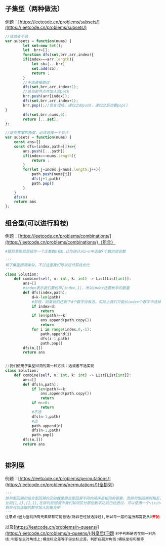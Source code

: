 ## 子集型（两种做法）
例题：[https://leetcode.cn/problems/subsets/](https://leetcode.cn/problems/subsets/)
```javascript
//选或者不选
var subsets = function(nums) {
        let set=new Set();
        let  brr=[];
        function dfs(set,brr,arr,index){
        if(index===arr.length){
            let sb=[...brr]
            set.add(sb);
            return ;
        }
        //不选直接跳过
        dfs(set,brr,arr,index+1);
        //选当前节点并加入到path
        brr.push(arr[index]); 
        dfs(set,brr,arr,index+1);
        brr.pop();//恢复现场，递归之前push，递归之后也要pop()
}
        dfs(set,brr,nums,0);
        return [...set];
};
```
```javascript
//站在答案的角度，必须选择一个节点
var subsets = function(nums) {
    const ans=[]
    const dfs=(index,path=[])=>{
        ans.push([...path])
        if(index===nums.length){
            return ;
        }
        for(let j=index;j<nums.length;j++){
            path.push(nums[j])
            dfs(j+1,path)
            path.pop()
        }
    }
    dfs(0)
    return ans
};
```
## 组合型(可以进行剪枝)
例题：[https://leetcode.cn/problems/combinations/](https://leetcode.cn/problems/combinations/)（组合）
```python
#题目意思就是给你一个正整数n和k,让你统计从1~n中选取k个数的组合数

'''
和子集型回溯类似，不过这里我们可以进行剪枝优化
'''
class Solution:
    def combine(self, n: int, k: int) -> List[List[int]]:
        ans=[]
        #index表示我们要枚举[index,1]，所以index还要枚举的数量
        def dfs(index,path):
            d=k-len(path)
            #剪枝，如果我们还剩下d个数字没有选，实际上我们只能从index个数字中选择(d>index，没得选)
            if index<d:
                return 
            if len(path)==k:
                ans.append(path.copy())
                return 
            for i in range(index,0,-1):
                path.append(i)
                dfs(i-1,path)
                path.pop()
        dfs(n,[])
        return ans
        
```
```python
//我们使用子集型回溯的第一种方式：选或者不选实现
class Solution:
    def combine(self, n: int, k: int) -> List[List[int]]:
        ans=[]
        def dfs(n,path):
            if len(path)==k:
                ans.append(path.copy())
                return 
            if n<=0:
                return
            #不选
            dfs(n-1,path)
            #选
            path.append(n)
            dfs(n-1,path)
            path.pop()
        dfs(n,[])
        return ans
        
```
## 排列型
例题：[https://leetcode.cn/problems/permutations/](https://leetcode.cn/problems/permutations/)(全排列)
```python
'''
排列型回溯和组合型回溯的区别就是组合型回溯不同的顺序是相同的答案，而排列型回溯则相反，
比如{1,2},{2,1},在排列型回溯中我们如何区分那些数字之前已经选过，可以使用一个visited数组或者将
剩余可以选取的数字加入到集合中
'''
注意点:因为当前所有元素都有可能被选(除非已经被选择过),所以每一层的遍历都需要从0开始
```
以及[https://leetcode.cn/problems/n-queens/](https://leetcode.cn/problems/n-queens/)(N皇后)问题
`对于判断是否在同一对角线:判断在主对角线上:横坐标之差等于纵坐标之差，判断在副对角线:横纵坐标和相等`

